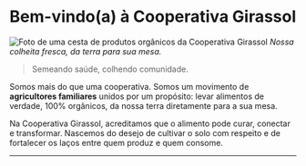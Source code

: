 # Bem-vindo(a) à Cooperativa Girassol

![Foto de uma cesta de produtos orgânicos da Cooperativa Girassol](URL_DA_SUA_IMAGEM_AQUI.jpg)
*Nossa colheita fresca, da terra para sua mesa.*

> Semeando saúde, colhendo comunidade.

Somos mais do que uma cooperativa. Somos um movimento de **agricultores familiares** unidos por um propósito: levar alimentos de verdade, 100% orgânicos, da nossa terra diretamente para a sua mesa.

Na Cooperativa Girassol, acreditamos que o alimento pode curar, conectar e transformar. Nascemos do desejo de cultivar o solo com respeito e de fortalecer os laços entre quem produz e quem consome.

---
